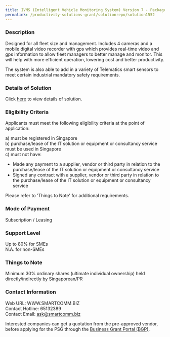 ```yaml
---
title: IVMS (Intelligent Vehicle Monitoring System) Version 7 - Package for 2 Vehicles
permalink: /productivity-solutions-grant/solutionrepo/solution1552
---
```


### Description

Designed for all fleet size and management. 
Includes 4 cameras and a mobile digital video recorder with gps which provides real-time video and gps information to allow fleet managers to better manage and monitor. This will help with more efficient operation, lowering cost and better productivity.   

The system is also able to add in a variety of Telematics smart sensors to meet certain industrial mandatory safety requirements.

### Details of Solution

Click <a href='https://www.gobusiness.gov.sg/images/psg/Desensitised_Smartcomms_20200410_Annex_3_Part_1.pdf' target='_blank' rel='noopener'>here</a> to view details of solution.

### Eligibility Criteria

Applicants must meet the following eligibility criteria at the point of application:

a) must be registered in Singapore <br>
b) purchase/lease of the IT solution or equipment or consultancy service must be used in Singapore <br>
c) must not have:
- Made any payment to a supplier, vendor or third party in relation to the purchase/lease of the IT solution or equipment or consultancy service
- Signed any contract with a supplier, vendor or third party in relation to the purchase/lease of the IT solution or equipment or consultancy service

Please refer to 'Things to Note' for additional requirements.

### Mode of Payment
Subscription / Leasing

### Support Level
Up to 80% for SMEs <br>
N.A. for non-SMEs

### Things to Note
Minimum 30% ordinary shares (ultimate individual ownership) held directly/indirectly by Singaporean/PR

### Contact Information
Web URL: WWW.SMARTCOMM.BIZ <br>Contact Hotline: 65132389 <br>Contact Email: ask@smartcomm.biz <br>

Interested companies can get a quotation from the pre-approved vendor, before applying for the PSG through the <a target='_blank' rel='noopener' href='https://www.businessgrants.gov.sg/'>Business Grant Portal (BGP)</a>.
